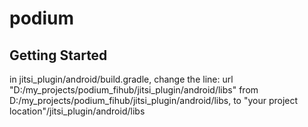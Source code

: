# podium

## Getting Started

in jitsi_plugin/android/build.gradle, change the line:
url "D:/my_projects/podium_fihub/jitsi_plugin/android/libs"
from D:/my_projects/podium_fihub/jitsi_plugin/android/libs, to "your project location"/jitsi_plugin/android/libs
